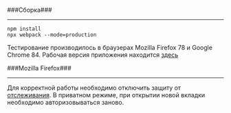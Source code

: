 ###Сборка###

---

    npm install
    npx webpack --mode=production

Тестирование производилось в браузерах Mozilla Firefox 78 и Google Chrome 84. Рабочая версия приложения находится [здесь](https://wf8p3bm55s.github.io/vkoauth/)

###Mozilla Firefox###

---

Для корректной работы необходимо отключить защиту от [отслеживания](https://support.mozilla.org/en-US/kb/enhanced-tracking-protection-firefox-desktop#w_what-to-do-if-a-site-seems-broken). В приватном режиме, при открытии новой вкладки необходимо авторизовываться заново.